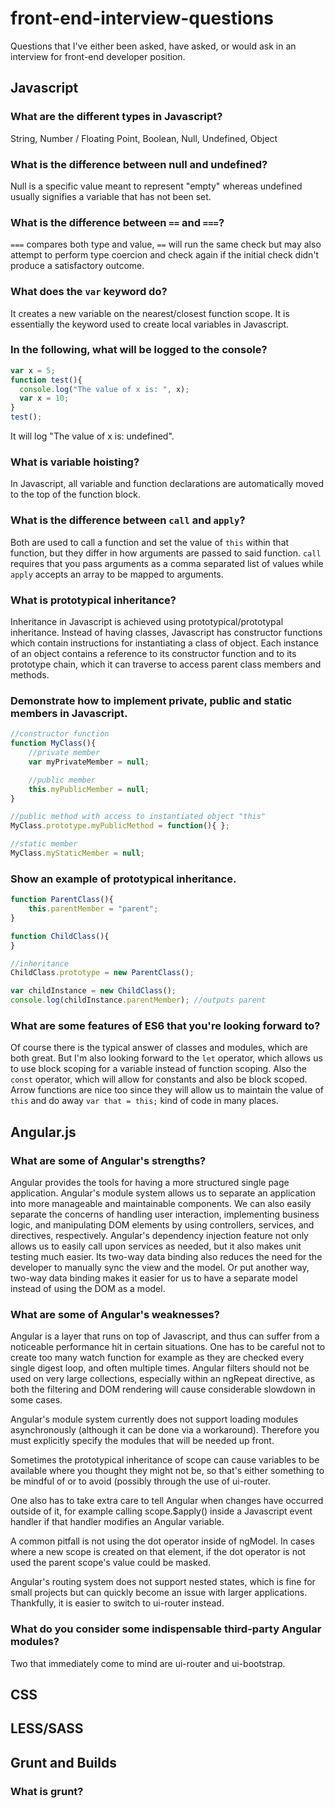 # front-end-interview-questions
Questions that I've either been asked, have asked, or would ask in an interview for front-end developer position.

## Javascript

### What are the different types in Javascript?
String, Number / Floating Point, Boolean, Null, Undefined, Object

### What is the difference between null and undefined?
Null is a specific value meant to represent "empty" whereas undefined usually signifies a variable that has not been set.

### What is the difference between `==` and `===`?
`===` compares both type and value, `==` will run the same check but may also attempt to perform type coercion and check again if the initial check didn't produce a satisfactory outcome.

### What does the `var` keyword do?
It creates a new variable on the nearest/closest function scope. It is essentially the keyword used to create local variables in Javascript.

### In the following, what will be logged to the console?
```javascript
var x = 5;
function test(){
  console.log("The value of x is: ", x);
  var x = 10;
}
test();
```

It will log "The value of x is: undefined".

### What is variable hoisting?
In Javascript, all variable and function declarations are automatically moved to the top of the function block.

### What is the difference between `call` and `apply`?
Both are used to call a function and set the value of `this` within that function, but they differ in how arguments are passed to said function. `call` requires that you pass arguments as a comma separated list of values while `apply` accepts an array to be mapped to arguments.

### What is prototypical inheritance?
Inheritance in Javascript is achieved using prototypical/prototypal inheritance. Instead of having classes, Javascript has constructor functions which contain instructions for instantiating a class of object. Each instance of an object contains a reference to its constructor function and to its prototype chain, which it can traverse to access parent class members and methods.

### Demonstrate how to implement private, public and static members in Javascript.
```javascript
//constructor function
function MyClass(){
    //private member
    var myPrivateMember = null;

    //public member
    this.myPublicMember = null;
}

//public method with access to instantiated object "this"
MyClass.prototype.myPublicMethod = function(){ };

//static member
MyClass.myStaticMember = null;

```
### Show an example of prototypical inheritance.
```javascript
function ParentClass(){
    this.parentMember = "parent";
}

function ChildClass(){
}

//inheritance
ChildClass.prototype = new ParentClass();

var childInstance = new ChildClass();
console.log(childInstance.parentMember); //outputs parent

```

### What are some features of ES6 that you're looking forward to?
Of course there is the typical answer of classes and modules, which are both great. But I'm also looking forward to the `let` operator, which allows us to use block scoping for a variable instead of function scoping. Also the `const` operator, which will allow for constants and also be block scoped. Arrow functions are nice too since they will allow us to maintain the value of `this` and do away `var that = this;` kind of code in many places.

## Angular.js
### What are some of Angular's strengths?
Angular provides the tools for having a more structured single page application. Angular's module system allows us to separate an application into more manageable and maintainable components. We can also easily separate the concerns of handling user interaction, implementing business logic, and manipulating DOM elements by using controllers, services, and directives, respectively. Angular's dependency injection feature not only allows us to easily call upon services as needed, but it also makes unit testing much easier. Its two-way data binding also reduces the need for the developer to manually sync the view and the model. Or put another way, two-way data binding makes it easier for us to have a separate model instead of using the DOM as a model.

### What are some of Angular's weaknesses?
Angular is a layer that runs on top of Javascript, and thus can suffer from a noticeable performance hit in certain situations. One has to be careful not to create too many watch function for example as they are checked every single digest loop, and often multiple times. Angular filters should not be used on very large collections, especially within an ngRepeat directive, as both the filtering and DOM rendering will cause considerable slowdown in some cases.

Angular's module system currently does not support loading modules asynchronously (although it can be done via a workaround). Therefore you must explicitly specify the modules that will be needed up front.

Sometimes the prototypical inheritance of scope can cause variables to be available where you thought they might not be, so that's either something to be mindful of or to avoid (possibly through the use of ui-router.

One also has to take extra care to tell Angular when changes have occurred outside of it, for example calling scope.$apply() inside a Javascript event handler if that handler modifies an Angular variable.

A common pitfall is not using the dot operator inside of ngModel. In cases where a new scope is created on that element, if the dot operator is not used the parent scope's value could be masked.

Angular's routing system does not support nested states, which is fine for small projects but can quickly become an issue with larger applications. Thankfully, it is easier to switch to ui-router instead.

### What do you consider some indispensable third-party Angular modules?
Two that immediately come to mind are ui-router and ui-bootstrap.

## CSS

## LESS/SASS

## Grunt and Builds

### What is grunt?

